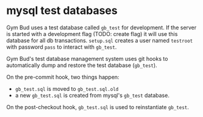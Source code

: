 # mysql test databases
Gym Bud uses a test database called `gb_test` for development. If the server is started with a development flag (TODO: create flag) it will use this database for all db transactions. `setup.sql` creates a user named `testroot` with password `pass` to interact with `gb_test`.

Gym Bud's test database management system uses git hooks to automatically dump and restore the test database (`gb_test`). 

On the pre-commit hook, two things happen:
* `gb_test.sql` is moved to `gb_test.sql.old`
* a new `gb_test.sql` is created from mysql's `gb_test` database.

On the post-checkout hook, `gb_test.sql` is used to reinstantiate `gb_test`.
